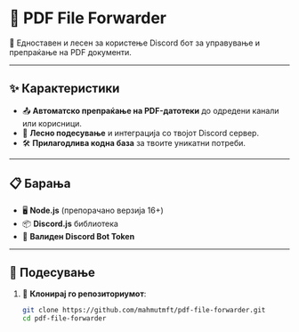 # 📄 PDF File Forwarder

🚀 Едноставен и лесен за користење Discord бот за управување и препраќање на PDF документи.

---

## ✨ Карактеристики
- 📤 **Автоматско препраќање на PDF-датотеки** до одредени канали или корисници.
- 🔧 **Лесно подесување** и интеграција со твојот Discord сервер.
- 🛠️ **Прилагодлива кодна база** за твоите уникатни потреби.

---

## 📋 Барања
- 🖥️ **Node.js** (препорачано верзија 16+)
- 📦 **Discord.js** библиотека
- 🔑 **Валиден Discord Bot Token**

---

## 🚀 Подесување

1. 🔽 **Клонирај го репозиториумот**:
   ```bash
   git clone https://github.com/mahmutmft/pdf-file-forwarder.git
   cd pdf-file-forwarder
